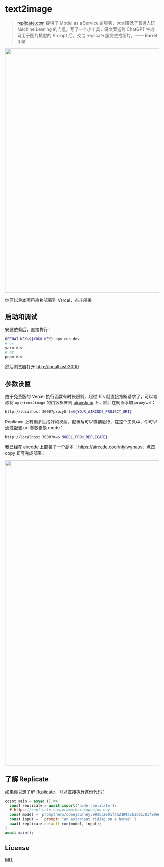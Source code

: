 # text2image

> [replicate.com](https://replicate.com) 提供了 Model as a Service 的服务，大大降低了普通人玩 Machine Leaning 的门槛，写了一个小工具，将文案送给 ChatGPT 生成可用于图片模型的 Prompt 后，交给 replicate 服务生成图片。—— Barret李靖

<img src="https://user-images.githubusercontent.com/2698003/229572146-1480868c-7823-4ae0-add9-492d89316b76.png" width="800" />

你可以将本项目直接部署到 Vercel，[点击部署](https://vercel.com/new/clone?s=https://github.com/barretlee/chatgpt-text-to-midjourney-image)

## 启动和调试

安装依赖后，直接执行：

```bash
OPENAI_KEY=${YOUR_KEY} npm run dev
# or
yarn dev
# or
pnpm dev
```

然后浏览器打开 [http://localhost:3000](http://localhost:3000)

## 参数设置

由于免费版的 Vercel 执行函数有时长限制，超过 10s 就直接掐断请求了，可以考虑将 `api/text2image` 的内容部署到 [aircode.io](https://aircode.cool/nfyiwynauv) 上，然后在网页添加 proxyUrl：

```bash
http://localhost:3000?proxyUrl=${YOUR_AIRCODE_PROJECT_URI}
```

Replicate 上有很多生成好的模型，配置后可以直接运行，在这个工具中，你可以通过配置 url 参数更换 mode：

```bash
http://localhost:3000?m=${MODEL_FROM_REPLICATE}
```

我已经在 aircode 上部署了一个副本：<https://aircode.cool/nfyiwynauv>，点击 copy 即可完成部署：

<img width="1000" src="https://user-images.githubusercontent.com/2698003/229573856-27ce77ca-43e7-4f84-a8fb-a9652ef7120a.png">

## 了解 Replicate

如果你只想了解 [Replicate](https://replicate.com/explore)，可以直接执行这份代码：

```javascript
cosnt main = async () => {
  const replicate = await import('node-replicate');
  # https://replicate.com/prompthero/openjourney
  const model = 'prompthero/openjourney:9936c2001faa2194a261c01381f90e65261879985476014a0a37a334593a05eb'
  const input = { prompt: "an astronaut riding on a horse" }
  await replicate.default.run(model, input);
}
await main();
```

## License

[MIT](./LICENSE)
